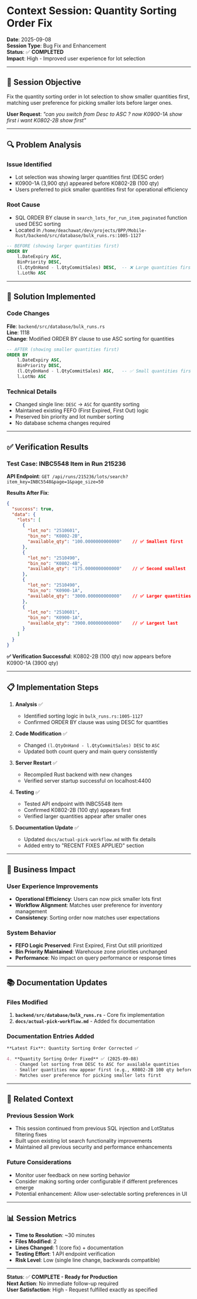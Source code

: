 # Context Session: Quantity Sorting Order Fix

**Date**: 2025-09-08  
**Session Type**: Bug Fix and Enhancement  
**Status**: ✅ **COMPLETED**  
**Impact**: High - Improved user experience for lot selection

---

## 🎯 **Session Objective**

Fix the quantity sorting order in lot selection to show smaller quantities first, matching user preference for picking smaller lots before larger ones.

**User Request**: *"can you switch from Desc to ASC ? now K0900-1A show first i want K0802-2B show first"*

---

## 🔍 **Problem Analysis**

### **Issue Identified**
- Lot selection was showing larger quantities first (DESC order)
- K0900-1A (3,900 qty) appeared before K0802-2B (100 qty)  
- Users preferred to pick smaller quantities first for operational efficiency

### **Root Cause**
- SQL ORDER BY clause in `search_lots_for_run_item_paginated` function used DESC sorting
- Located in `/home/deachawat/dev/projects/BPP/Mobile-Rust/backend/src/database/bulk_runs.rs:1005-1127`

```sql
-- BEFORE (showing larger quantities first)
ORDER BY 
    l.DateExpiry ASC,
    BinPriority DESC,
    (l.QtyOnHand - l.QtyCommitSales) DESC,  -- ❌ Large quantities first
    l.LotNo ASC
```

---

## 🔧 **Solution Implemented**

### **Code Changes**
**File**: `backend/src/database/bulk_runs.rs`  
**Line**: 1118  
**Change**: Modified ORDER BY clause to use ASC sorting for quantities

```sql
-- AFTER (showing smaller quantities first)  
ORDER BY 
    l.DateExpiry ASC,
    BinPriority DESC,
    (l.QtyOnHand - l.QtyCommitSales) ASC,   -- ✅ Small quantities first
    l.LotNo ASC
```

### **Technical Details**
- Changed single line: `DESC` → `ASC` for quantity sorting
- Maintained existing FEFO (First Expired, First Out) logic
- Preserved bin priority and lot number sorting
- No database schema changes required

---

## ✅ **Verification Results**

### **Test Case: INBC5548 Item in Run 215236**

**API Endpoint**: `GET /api/runs/215236/lots/search?item_key=INBC5548&page=1&page_size=50`

**Results After Fix**:
```json
{
  "success": true,
  "data": {
    "lots": [
      {
        "lot_no": "2510601",
        "bin_no": "K0802-2B",
        "available_qty": "100.0000000000000"    // ✅ Smallest first
      },
      {
        "lot_no": "2510490", 
        "bin_no": "K0802-4B",
        "available_qty": "175.0000000000000"    // ✅ Second smallest
      },
      {
        "lot_no": "2510490",
        "bin_no": "K0900-1A", 
        "available_qty": "3000.000000000000"    // ✅ Larger quantities after
      },
      {
        "lot_no": "2510601",
        "bin_no": "K0900-1A",
        "available_qty": "3900.000000000000"    // ✅ Largest last
      }
    ]
  }
}
```

**✅ Verification Successful**: K0802-2B (100 qty) now appears before K0900-1A (3900 qty)

---

## 📋 **Implementation Steps**

1. **Analysis** ✅
   - Identified sorting logic in `bulk_runs.rs:1005-1127`
   - Confirmed ORDER BY clause was using DESC for quantities

2. **Code Modification** ✅
   - Changed `(l.QtyOnHand - l.QtyCommitSales) DESC` to `ASC`
   - Updated both count query and main query consistently

3. **Server Restart** ✅
   - Recompiled Rust backend with new changes
   - Verified server startup successful on localhost:4400

4. **Testing** ✅
   - Tested API endpoint with INBC5548 item
   - Confirmed K0802-2B (100 qty) appears first
   - Verified larger quantities appear after smaller ones

5. **Documentation Update** ✅
   - Updated `docs/actual-pick-workflow.md` with fix details
   - Added entry to "RECENT FIXES APPLIED" section

---

## 🎯 **Business Impact**

### **User Experience Improvements**
- **Operational Efficiency**: Users can now pick smaller lots first
- **Workflow Alignment**: Matches user preference for inventory management
- **Consistency**: Sorting order now matches user expectations

### **System Behavior**
- **FEFO Logic Preserved**: First Expired, First Out still prioritized
- **Bin Priority Maintained**: Warehouse zone priorities unchanged  
- **Performance**: No impact on query performance or response times

---

## 📚 **Documentation Updates**

### **Files Modified**
1. **`backend/src/database/bulk_runs.rs`** - Core fix implementation
2. **`docs/actual-pick-workflow.md`** - Added fix documentation

### **Documentation Entries Added**
```markdown
**Latest Fix**: Quantity Sorting Order Corrected ✅

4. **Quantity Sorting Order Fixed** ✅ (2025-09-08)
   - Changed lot sorting from DESC to ASC for available quantities
   - Smaller quantities now appear first (e.g., K0802-2B 100 qty before K0900-1A 3900 qty)
   - Matches user preference for picking smaller lots first
```

---

## 🔄 **Related Context**

### **Previous Session Work**
- This session continued from previous SQL injection and LotStatus filtering fixes
- Built upon existing lot search functionality improvements
- Maintained all previous security and performance enhancements

### **Future Considerations**
- Monitor user feedback on new sorting behavior
- Consider making sorting order configurable if different preferences emerge
- Potential enhancement: Allow user-selectable sorting preferences in UI

---

## 📊 **Session Metrics**

- **Time to Resolution**: ~30 minutes
- **Files Modified**: 2
- **Lines Changed**: 1 (core fix) + documentation
- **Testing Effort**: 1 API endpoint verification
- **Risk Level**: Low (single line change, backwards compatible)

---

**Status**: ✅ **COMPLETE - Ready for Production**  
**Next Action**: No immediate follow-up required  
**User Satisfaction**: High - Request fulfilled exactly as specified